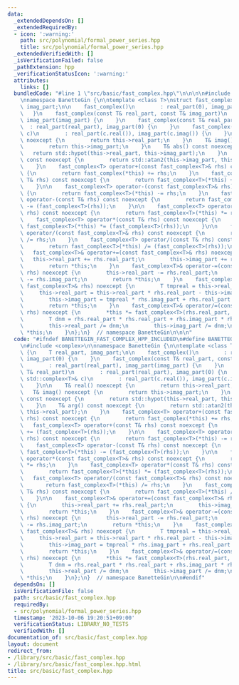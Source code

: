 ```yaml
---
data:
  _extendedDependsOn: []
  _extendedRequiredBy:
  - icon: ':warning:'
    path: src/polynomial/formal_power_series.hpp
    title: src/polynomial/formal_power_series.hpp
  _extendedVerifiedWith: []
  _isVerificationFailed: false
  _pathExtension: hpp
  _verificationStatusIcon: ':warning:'
  attributes:
    links: []
  bundledCode: "#line 1 \"src/basic/fast_complex.hpp\"\n\n\n\n#include <complex>\n\
    \nnamespace BanetteGin {\n\ntemplate <class T>\nstruct fast_complex {\n    T real_part,\
    \ imag_part;\n\n    fast_complex()\n        : real_part(0), imag_part(0) {\n \
    \   }\n    fast_complex(const T& real_part, const T& imag_part)\n        : real_part(real_part),\
    \ imag_part(imag_part) {\n    }\n    fast_complex(const T& real_part)\n      \
    \  : real_part(real_part), imag_part(0) {\n    }\n    fast_complex(const std::complex<T>&\
    \ c)\n        : real_part(c.real()), imag_part(c.imag()) {\n    }\n\n    T& real()\
    \ noexcept {\n        return this->real_part;\n    }\n    T& imag() noexcept {\n\
    \        return this->imag_part;\n    }\n    T& abs() const noexcept {\n     \
    \   return std::hypot(this->real_part, this->imag_part);\n    }\n    T& arg()\
    \ const noexcept {\n        return std::atan2(this->imag_part, this->real_part);\n\
    \    }\n    fast_complex<T> operator+(const fast_complex<T>& rhs) const noexcept\
    \ {\n        return fast_complex(*this) += rhs;\n    }\n    fast_complex<T> operator+(const\
    \ T& rhs) const noexcept {\n        return fast_complex<T>(*this) += (fast_complex<T>(rhs));\n\
    \    }\n\n    fast_complex<T> operator-(const fast_complex<T>& rhs) const noexcept\
    \ {\n        return fast_complex<T>(*this) -= rhs;\n    }\n    fast_complex<T>\
    \ operator-(const T& rhs) const noexcept {\n        return fast_complex<T>(*this)\
    \ -= (fast_complex<T>(rhs));\n    }\n\n    fast_complex<T> operator*(const fast_complex<T>&\
    \ rhs) const noexcept {\n        return fast_complex<T>(*this) *= rhs;\n    }\n\
    \    fast_complex<T> operator*(const T& rhs) const noexcept {\n        return\
    \ fast_complex<T>(*this) *= (fast_complex<T>(rhs));\n    }\n\n    fast_complex<T>\
    \ operator/(const fast_complex<T>& rhs) const noexcept {\n        return fast_complex<T>(*this)\
    \ /= rhs;\n    }\n    fast_complex<T> operator/(const T& rhs) const noexcept {\n\
    \        return fast_complex<T>(*this) /= (fast_complex<T>(rhs));\n    }\n\n \
    \   fast_complex<T>& operator+=(const fast_complex<T>& rhs) noexcept {\n     \
    \   this->real_part += rhs.real_part;\n        this->imag_part += rhs.imag_part;\n\
    \        return *this;\n    }\n    fast_complex<T>& operator-=(const fast_complex<T>&\
    \ rhs) noexcept {\n        this->real_part -= rhs.real_part;\n        this->imag_part\
    \ -= rhs.imag_part;\n        return *this;\n    }\n    fast_complex<T>& operator*=(const\
    \ fast_complex<T>& rhs) noexcept {\n        T tmpreal = this->real_part;\n   \
    \     this->real_part = this->real_part * rhs.real_part - this->imag_part * rhs.imag_part;\n\
    \        this->imag_part = tmpreal * rhs.imag_part + rhs.real_part * this->imag_part;\n\
    \        return *this;\n    }\n    fast_complex<T>& operator/=(const fast_complex<T>&\
    \ rhs) noexcept {\n        *this *= fast_complex<T>(rhs.real_part, -rhs.imag_part);\n\
    \        T dnm = rhs.real_part * rhs.real_part + rhs.imag_part * rhs.imag_part;\n\
    \        this->real_part /= dnm;\n        this->imag_part /= dnm;\n        return\
    \ *this;\n    }\n};\n}  // namespace BanetteGin\n\n\n"
  code: "#ifndef BANETTEGIN_FAST_COMPLEX_HPP_INCLUDED\n#define BANETTEGIN_FAST_COMPLEX_HPP_INCLUDED\n\
    \n#include <complex>\n\nnamespace BanetteGin {\n\ntemplate <class T>\nstruct fast_complex\
    \ {\n    T real_part, imag_part;\n\n    fast_complex()\n        : real_part(0),\
    \ imag_part(0) {\n    }\n    fast_complex(const T& real_part, const T& imag_part)\n\
    \        : real_part(real_part), imag_part(imag_part) {\n    }\n    fast_complex(const\
    \ T& real_part)\n        : real_part(real_part), imag_part(0) {\n    }\n    fast_complex(const\
    \ std::complex<T>& c)\n        : real_part(c.real()), imag_part(c.imag()) {\n\
    \    }\n\n    T& real() noexcept {\n        return this->real_part;\n    }\n \
    \   T& imag() noexcept {\n        return this->imag_part;\n    }\n    T& abs()\
    \ const noexcept {\n        return std::hypot(this->real_part, this->imag_part);\n\
    \    }\n    T& arg() const noexcept {\n        return std::atan2(this->imag_part,\
    \ this->real_part);\n    }\n    fast_complex<T> operator+(const fast_complex<T>&\
    \ rhs) const noexcept {\n        return fast_complex(*this) += rhs;\n    }\n \
    \   fast_complex<T> operator+(const T& rhs) const noexcept {\n        return fast_complex<T>(*this)\
    \ += (fast_complex<T>(rhs));\n    }\n\n    fast_complex<T> operator-(const fast_complex<T>&\
    \ rhs) const noexcept {\n        return fast_complex<T>(*this) -= rhs;\n    }\n\
    \    fast_complex<T> operator-(const T& rhs) const noexcept {\n        return\
    \ fast_complex<T>(*this) -= (fast_complex<T>(rhs));\n    }\n\n    fast_complex<T>\
    \ operator*(const fast_complex<T>& rhs) const noexcept {\n        return fast_complex<T>(*this)\
    \ *= rhs;\n    }\n    fast_complex<T> operator*(const T& rhs) const noexcept {\n\
    \        return fast_complex<T>(*this) *= (fast_complex<T>(rhs));\n    }\n\n \
    \   fast_complex<T> operator/(const fast_complex<T>& rhs) const noexcept {\n \
    \       return fast_complex<T>(*this) /= rhs;\n    }\n    fast_complex<T> operator/(const\
    \ T& rhs) const noexcept {\n        return fast_complex<T>(*this) /= (fast_complex<T>(rhs));\n\
    \    }\n\n    fast_complex<T>& operator+=(const fast_complex<T>& rhs) noexcept\
    \ {\n        this->real_part += rhs.real_part;\n        this->imag_part += rhs.imag_part;\n\
    \        return *this;\n    }\n    fast_complex<T>& operator-=(const fast_complex<T>&\
    \ rhs) noexcept {\n        this->real_part -= rhs.real_part;\n        this->imag_part\
    \ -= rhs.imag_part;\n        return *this;\n    }\n    fast_complex<T>& operator*=(const\
    \ fast_complex<T>& rhs) noexcept {\n        T tmpreal = this->real_part;\n   \
    \     this->real_part = this->real_part * rhs.real_part - this->imag_part * rhs.imag_part;\n\
    \        this->imag_part = tmpreal * rhs.imag_part + rhs.real_part * this->imag_part;\n\
    \        return *this;\n    }\n    fast_complex<T>& operator/=(const fast_complex<T>&\
    \ rhs) noexcept {\n        *this *= fast_complex<T>(rhs.real_part, -rhs.imag_part);\n\
    \        T dnm = rhs.real_part * rhs.real_part + rhs.imag_part * rhs.imag_part;\n\
    \        this->real_part /= dnm;\n        this->imag_part /= dnm;\n        return\
    \ *this;\n    }\n};\n}  // namespace BanetteGin\n\n#endif"
  dependsOn: []
  isVerificationFile: false
  path: src/basic/fast_complex.hpp
  requiredBy:
  - src/polynomial/formal_power_series.hpp
  timestamp: '2023-10-06 19:20:51+09:00'
  verificationStatus: LIBRARY_NO_TESTS
  verifiedWith: []
documentation_of: src/basic/fast_complex.hpp
layout: document
redirect_from:
- /library/src/basic/fast_complex.hpp
- /library/src/basic/fast_complex.hpp.html
title: src/basic/fast_complex.hpp
---
```


